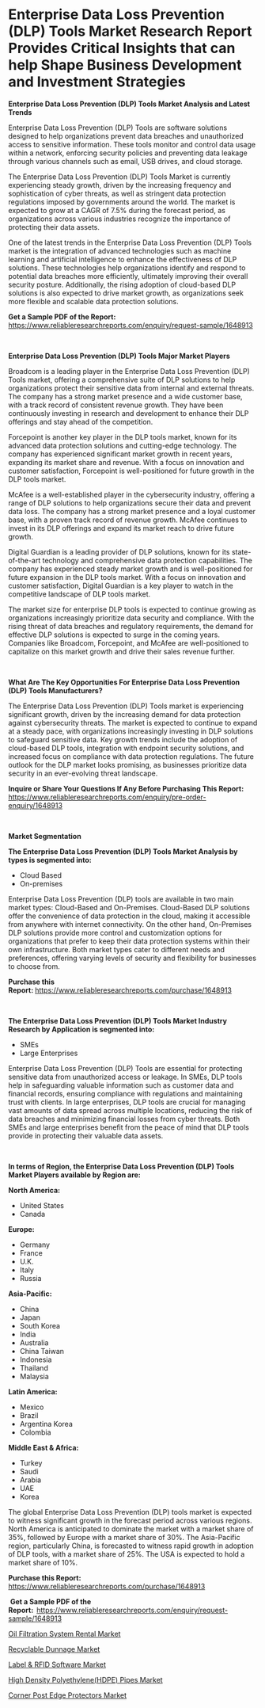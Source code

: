 <p><h1>Enterprise Data Loss Prevention (DLP) Tools Market Research Report Provides Critical Insights that can help Shape Business Development and Investment Strategies</h1></p><p><strong>Enterprise Data Loss Prevention (DLP) Tools Market Analysis and Latest Trends</strong></p>
<p><p>Enterprise Data Loss Prevention (DLP) Tools are software solutions designed to help organizations prevent data breaches and unauthorized access to sensitive information. These tools monitor and control data usage within a network, enforcing security policies and preventing data leakage through various channels such as email, USB drives, and cloud storage.</p><p>The Enterprise Data Loss Prevention (DLP) Tools Market is currently experiencing steady growth, driven by the increasing frequency and sophistication of cyber threats, as well as stringent data protection regulations imposed by governments around the world. The market is expected to grow at a CAGR of 7.5% during the forecast period, as organizations across various industries recognize the importance of protecting their data assets.</p><p>One of the latest trends in the Enterprise Data Loss Prevention (DLP) Tools market is the integration of advanced technologies such as machine learning and artificial intelligence to enhance the effectiveness of DLP solutions. These technologies help organizations identify and respond to potential data breaches more efficiently, ultimately improving their overall security posture. Additionally, the rising adoption of cloud-based DLP solutions is also expected to drive market growth, as organizations seek more flexible and scalable data protection solutions.</p></p>
<p><strong>Get a Sample PDF of the Report:&nbsp;</strong> <a href="https://www.reliableresearchreports.com/enquiry/request-sample/1648913">https://www.reliableresearchreports.com/enquiry/request-sample/1648913</a></p>
<p>&nbsp;</p>
<p><strong>Enterprise Data Loss Prevention (DLP) Tools Major Market Players</strong></p>
<p><p>Broadcom is a leading player in the Enterprise Data Loss Prevention (DLP) Tools market, offering a comprehensive suite of DLP solutions to help organizations protect their sensitive data from internal and external threats. The company has a strong market presence and a wide customer base, with a track record of consistent revenue growth. They have been continuously investing in research and development to enhance their DLP offerings and stay ahead of the competition.</p><p>Forcepoint is another key player in the DLP tools market, known for its advanced data protection solutions and cutting-edge technology. The company has experienced significant market growth in recent years, expanding its market share and revenue. With a focus on innovation and customer satisfaction, Forcepoint is well-positioned for future growth in the DLP tools market.</p><p>McAfee is a well-established player in the cybersecurity industry, offering a range of DLP solutions to help organizations secure their data and prevent data loss. The company has a strong market presence and a loyal customer base, with a proven track record of revenue growth. McAfee continues to invest in its DLP offerings and expand its market reach to drive future growth.</p><p>Digital Guardian is a leading provider of DLP solutions, known for its state-of-the-art technology and comprehensive data protection capabilities. The company has experienced steady market growth and is well-positioned for future expansion in the DLP tools market. With a focus on innovation and customer satisfaction, Digital Guardian is a key player to watch in the competitive landscape of DLP tools market.</p><p>The market size for enterprise DLP tools is expected to continue growing as organizations increasingly prioritize data security and compliance. With the rising threat of data breaches and regulatory requirements, the demand for effective DLP solutions is expected to surge in the coming years. Companies like Broadcom, Forcepoint, and McAfee are well-positioned to capitalize on this market growth and drive their sales revenue further.</p></p>
<p>&nbsp;</p>
<p><strong>What Are The Key Opportunities For Enterprise Data Loss Prevention (DLP) Tools Manufacturers?</strong></p>
<p><p>The Enterprise Data Loss Prevention (DLP) Tools market is experiencing significant growth, driven by the increasing demand for data protection against cybersecurity threats. The market is expected to continue to expand at a steady pace, with organizations increasingly investing in DLP solutions to safeguard sensitive data. Key growth trends include the adoption of cloud-based DLP tools, integration with endpoint security solutions, and increased focus on compliance with data protection regulations. The future outlook for the DLP market looks promising, as businesses prioritize data security in an ever-evolving threat landscape.</p></p>
<p><strong>Inquire or Share Your Questions If Any Before Purchasing This Report:</strong> <a href="https://www.reliableresearchreports.com/enquiry/pre-order-enquiry/1648913">https://www.reliableresearchreports.com/enquiry/pre-order-enquiry/1648913</a></p>
<p>&nbsp;</p>
<p><strong>Market Segmentation</strong></p>
<p><strong>The Enterprise Data Loss Prevention (DLP) Tools Market Analysis by types is segmented into:</strong></p>
<p><ul><li>Cloud Based</li><li>On-premises</li></ul></p>
<p><p>Enterprise Data Loss Prevention (DLP) tools are available in two main market types: Cloud-Based and On-Premises. Cloud-Based DLP solutions offer the convenience of data protection in the cloud, making it accessible from anywhere with internet connectivity. On the other hand, On-Premises DLP solutions provide more control and customization options for organizations that prefer to keep their data protection systems within their own infrastructure. Both market types cater to different needs and preferences, offering varying levels of security and flexibility for businesses to choose from.</p></p>
<p><strong>Purchase this Report:&nbsp;</strong><a href="https://www.reliableresearchreports.com/purchase/1648913">https://www.reliableresearchreports.com/purchase/1648913</a></p>
<p>&nbsp;</p>
<p><strong>The Enterprise Data Loss Prevention (DLP) Tools Market Industry Research by Application is segmented into:</strong></p>
<p><ul><li>SMEs</li><li>Large Enterprises</li></ul></p>
<p><p>Enterprise Data Loss Prevention (DLP) Tools are essential for protecting sensitive data from unauthorized access or leakage. In SMEs, DLP tools help in safeguarding valuable information such as customer data and financial records, ensuring compliance with regulations and maintaining trust with clients. In large enterprises, DLP tools are crucial for managing vast amounts of data spread across multiple locations, reducing the risk of data breaches and minimizing financial losses from cyber threats. Both SMEs and large enterprises benefit from the peace of mind that DLP tools provide in protecting their valuable data assets.</p></p>
<p>&nbsp;</p>
<p><strong>In terms of Region, the Enterprise Data Loss Prevention (DLP) Tools Market Players available by Region are:</strong></p>
<p>
    <p> <strong> North America: </strong>
        <ul>
            <li>United States</li>
            <li>Canada</li>
        </ul>
        </p> 
    <p> <strong> Europe: </strong>
        <ul>
            <li>Germany</li>
            <li>France</li>
            <li>U.K.</li>
            <li>Italy</li>
            <li>Russia</li>
        </ul>
        </p> 
    <p> <strong> Asia-Pacific: </strong>
        <ul>
            <li>China</li>
            <li>Japan</li>
            <li>South Korea</li>
            <li>India</li>
            <li>Australia</li>
            <li>China Taiwan</li>
            <li>Indonesia</li>
            <li>Thailand</li>
            <li>Malaysia</li>
        </ul>
        </p> 
    <p> <strong> Latin America: </strong>
        <ul>
            <li>Mexico</li>
            <li>Brazil</li>
            <li>Argentina Korea</li>
            <li>Colombia</li>
        </ul>
        </p> 
    <p> <strong> Middle East & Africa: </strong>
        <ul>
            <li>Turkey</li>
            <li>Saudi</li>
            <li>Arabia</li>
            <li>UAE</li>
            <li>Korea</li>
        </ul>
    </p>
    </p>
<p><p>The global Enterprise Data Loss Prevention (DLP) tools market is expected to witness significant growth in the forecast period across various regions. North America is anticipated to dominate the market with a market share of 35%, followed by Europe with a market share of 30%. The Asia-Pacific region, particularly China, is forecasted to witness rapid growth in adoption of DLP tools, with a market share of 25%. The USA is expected to hold a market share of 10%.</p></p>
<p><strong>Purchase this Report: </strong><a href="https://www.reliableresearchreports.com/purchase/1648913">https://www.reliableresearchreports.com/purchase/1648913</a></p>
<p>&nbsp;<strong>Get a Sample PDF of the Report:&nbsp;&nbsp;</strong><a href="https://www.reliableresearchreports.com/enquiry/request-sample/1648913">https://www.reliableresearchreports.com/enquiry/request-sample/1648913</a></p>
<p><strong></strong></p>
<p><p><a href="https://github.com/wwwkeltoum/Market-Research-Report-List-2/blob/main/oil-filtration-system-rental-market.md">Oil Filtration System Rental Market</a></p><p><a href="https://github.com/sofayahoo2023/Market-Research-Report-List-3/blob/main/recyclable-dunnage-market.md">Recyclable Dunnage Market</a></p><p><a href="https://issuu.com/reportprime-2/docs/label-rfid-software-market-size-2030.pptx">Label & RFID Software Market</a></p><p><a href="https://issuu.com/reportprime-2/docs/high-density-polyethylenehdpe-pipes-market-size-20">High Density Polyethylene(HDPE) Pipes Market</a></p><p><a href="https://github.com/joannesouthgate/Market-Research-Report-List-2/blob/main/corner-post-edge-protectors-market.md">Corner Post Edge Protectors Market</a></p></p>